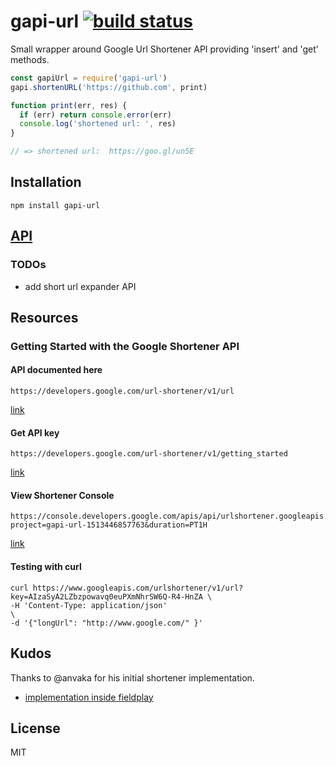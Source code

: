 # gapi-url [![build status](https://secure.travis-ci.org/thlorenz/gapi-url.svg?branch=master)](http://travis-ci.org/thlorenz/gapi-url)

Small wrapper around Google Url Shortener API providing 'insert' and 'get' methods.

```js
const gapiUrl = require('gapi-url')
gapi.shortenURL('https://github.com', print)

function print(err, res) {
  if (err) return console.error(err)
  console.log('shortened url: ', res)
}

// => shortened url:  https://goo.gl/un5E
```

## Installation

    npm install gapi-url

## [API](https://thlorenz.github.io/gapi-url)

### TODOs

- add short url expander API

## Resources

### Getting Started with the Google Shortener API

#### API documented here

```
https://developers.google.com/url-shortener/v1/url
```

[link](https://developers.google.com/url-shortener/v1/url)

#### Get API key

```
https://developers.google.com/url-shortener/v1/getting_started
```

[link](https://developers.google.com/url-shortener/v1/getting_started)

#### View Shortener Console

```
https://console.developers.google.com/apis/api/urlshortener.googleapis.com/overview?project=gapi-url-1513446857763&duration=PT1H
```

[link](https://console.developers.google.com/apis/api/urlshortener.googleapis.com/overview?project=gapi-url-1513446857763&duration=PT1H)

#### Testing with curl

```
curl https://www.googleapis.com/urlshortener/v1/url?key=AIzaSyA2LZbzpowavq0euPXmNhrSW6Q-R4-HnZA \
-H 'Content-Type: application/json'                                                             \
-d '{"longUrl": "http://www.google.com/" }'
```

## Kudos

Thanks to @anvaka for his initial shortener implementation.

- [implementation inside fieldplay](https://github.com/anvaka/fieldplay/blob/2904a2a518dfa7bcb1929997134aef96907c1aea/src/lib/shortener.js)

## License

MIT
